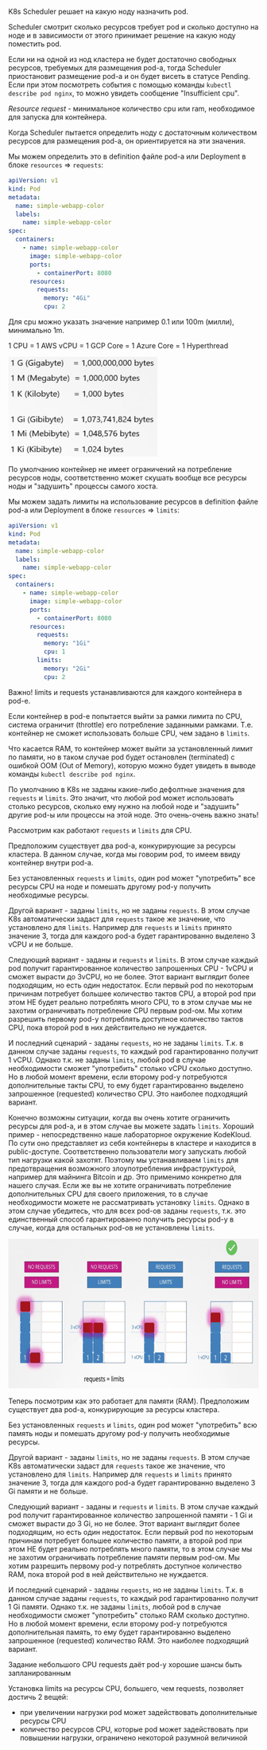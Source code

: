 K8s Scheduler решает на какую ноду назначить pod.

Scheduler смотрит сколько ресурсов требует pod и сколько доступно на ноде и в зависимости от этого принимает решение на какую ноду поместить pod.

Если ни на одной из нод кластера не будет достаточно свободных ресурсов, требуемых для размещения pod-а, тогда Scheduler приостановит размещение pod-а и он будет висеть в статусе Pending. Если при этом посмотреть события с помощью команды `kubectl describe pod nginx`, то можно увидеть сообщение "Insufficient cpu".

*Resource request* - минимальное количество cpu или ram, необходимое для запуска для контейнера.

Когда Scheduler пытается определить ноду с достаточным количеством ресурсов для размещения pod-а, он ориентируется на эти значения.

Мы можем определить это в definition файле pod-а или Deployment в блоке `resources` => `requests`:

```yaml
apiVersion: v1
kind: Pod
metadata:
  name: simple-webapp-color
  labels:
    name: simple-webapp-color
spec:
  containers:
    - name: simple-webapp-color
      image: simple-webapp-color
      ports:
        - containerPort: 8080
      resources:
        requests:
          memory: "4Gi"
          cpu: 2
```

Для cpu можно указать значение например 0.1 или 100m (милли), минимально 1m.

1 CPU = 1 AWS vCPU = 1 GCP Core = 1 Azure Core = 1 Hyperthread

<img src="screenshot.png" width="300" height="200"><br>

По умолчанию контейнер не имеет ограничений на потребление ресурсов ноды, соответственно может скушать вообще все ресурсы ноды и "задушить" процессы самого хоста.

Мы можем задать лимиты на использование ресурсов в definition файле pod-а или Deployment в блоке `resources` => `limits`:

```yaml
apiVersion: v1
kind: Pod
metadata:
  name: simple-webapp-color
  labels:
    name: simple-webapp-color
spec:
  containers:
    - name: simple-webapp-color
      image: simple-webapp-color
      ports:
        - containerPort: 8080
      resources:
        requests:
          memory: "1Gi"
          cpu: 1
        limits:
          memory: "2Gi"
          cpu: 2
```

Важно! limits и requests устанавливаются для каждого контейнера в pod-е.

Если контейнер в pod-е попытается выйти за рамки лимита по CPU, система ограничит (throttle) его потребление заданными рамками. Т.е. контейнер не сможет использовать больше CPU, чем задано в `limits`.

Что касается RAM, то контейнер может выйти за установленный лимит по памяти, но в таком случае pod будет остановлен (terminated) с ошибкой OOM (Out of Memory), которую можно будет увидеть в выводе команды `kubectl describe pod nginx`.

По умолчанию в K8s не заданы какие-либо дефолтные значения для `requests` и `limits`. Это значит, что любой pod может использовать столько ресурсов, сколько ему нужно на любой ноде и "задушить" другие pod-ы или процессы на этой ноде. Это очень-очень важно знать!

Рассмотрим как работают `requests` и `limits` для CPU.

Предположим существует два pod-а, конкурирующие за ресурсы кластера. В данном случае, когда мы говорим pod, то имеем ввиду контейнер внутри pod-а.

Без установленных `requests` и `limits`, один pod может "употребить" все ресурсы CPU на ноде и помешать другому pod-у получить необходимые ресурсы.

Другой вариант - заданы `limits`, но не заданы `requests`. В этом случае K8s автоматически задаст для `requests` такое же значение, что установлено для `limits`. Например для `requests` и `limits` принято значение 3, тогда для каждого pod-а будет гарантированно выделено 3 vCPU и не больше.

Следующий вариант - заданы и `requests` и `limits`. В этом случае каждый pod получит гарантированное количество запрошенных CPU - 1vCPU и сможет вырасти до 3vCPU, но не более. Этот вариант выглядит более подходящим, но есть один недостаток. Если первый pod по некоторым причинам потребует большее количество тактов CPU, а второй pod при этом НЕ будет реально потреблять много CPU, то в этом случае мы не захотим ограничивать потребление CPU первым pod-ом. Мы хотим разрешить первому pod-у потреблять доступное количество тактов CPU, пока второй pod в них действительно не нуждается.

И последний сценарий - заданы `requests`, но не заданы `limits`. Т.к. в данном случае заданы `requests`, то каждый pod гарантированно получит 1 vCPU. Однако т.к. не заданы `limits`, любой pod в случае необходимости сможет "употребить" столько vCPU сколько доступно. Но в любой момент времени, если второму pod-у потребуются дополнительные такты CPU, то ему будет гарантированно выделено запрошенное (requested) количество CPU. Это наиболее подходящий вариант.

Конечно возможны ситуации, когда вы очень хотите ограничить ресурсы для pod-а, и в этом случае вы можете задать `limits`. Хороший пример - непосредственно наше лабораторное окружение KodeKloud. По сути оно представляет из себя контейнеры в кластере и находится в public-доступе. Соответственно пользователи могу запускать любой тип нагрузки какой захотят. Поэтому мы устанавливаем `limits` для предотвращения возможного злоупотребления инфраструктурой, например для майнинга Bitcoin и др. Это применимо конкретно для нашего случая. Если же вы не хотите ограничивать потребление дополнительных CPU для своего приложения, то в случае необходимости можете не рассматривать установку `limits`. Однако в этом случае убедитесь, что для всех pod-ов заданы `requests`, т.к. это единственный способ гарантированно получить ресурсы pod-у в случае, когда для остальных pod-ов не установлены `limits`.

<img src="image-1.png" width="850" height="300"><br>

Теперь посмотрим как это работает для памяти (RAM). Предположим существует два pod-а, конкурирующие за ресурсы кластера.

Без установленных `requests` и `limits`, один pod может "употребить" всю память ноды и помешать другому pod-у получить необходимые ресурсы.

Другой вариант - заданы `limits`, но не заданы `requests`. В этом случае K8s автоматически задаст для `requests` такое же значение, что установлено для `limits`. Например для `requests` и `limits` принято значение 3, тогда для каждого pod-а будет гарантированно выделено 3 Gi памяти и не больше.

Следующий вариант - заданы и `requests` и `limits`. В этом случае каждый pod получит гарантированное количество запрошенной памяти - 1 Gi и сможет вырасти до 3 Gi, но не более. Этот вариант выглядит более подходящим, но есть один недостаток. Если первый pod по некоторым причинам потребует большее количество памяти, а второй pod при этом НЕ будет реально потреблять много памяти, то в этом случае мы не захотим ограничивать потребление памяти первым pod-ом. Мы хотим разрешить первому pod-у потреблять доступное количество RAM, пока второй pod в ней действительно не нуждается.

И последний сценарий - заданы `requests`, но не заданы `limits`. Т.к. в данном случае заданы `requests`, то каждый pod гарантированно получит 1 Gi памяти. Однако т.к. не заданы `limits`, любой pod в случае необходимости сможет "употребить" столько RAM сколько доступно. Но в любой момент времени, если второму pod-у потребуются дополнительная память, то ему будет гарантированно выделено запрошенное (requested) количество RAM. Это наиболее подходящий вариант.



Задание небольшого CPU requests даёт pod-у хорошие шансы быть запланированным

Установка limits на ресурсы CPU, большего, чем requests, позволяет достичь 2 вещей:
- при увеличении нагрузки pod может задействовать дополнительные ресурсы CPU
- количество ресурсов CPU, которые pod может задействовать при повышении нагрузки, ограничено некоторой разумной величиной
